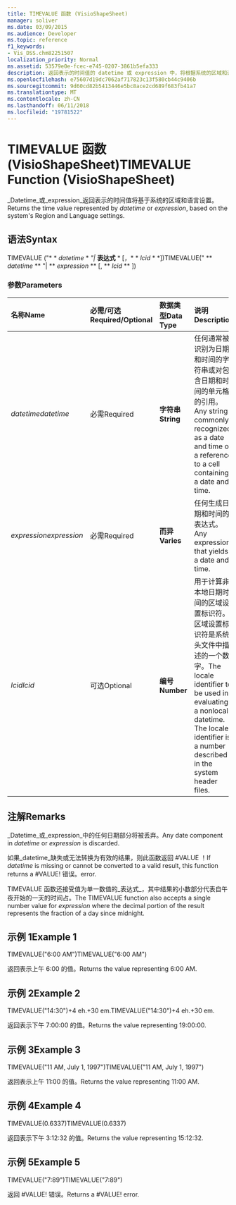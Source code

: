```yaml
---
title: TIMEVALUE 函数 (VisioShapeSheet)
manager: soliver
ms.date: 03/09/2015
ms.audience: Developer
ms.topic: reference
f1_keywords:
- Vis_DSS.chm82251507
localization_priority: Normal
ms.assetid: 53579e0e-fcec-e745-0207-3861b5efa333
description: 返回表示的时间值的 datetime 或 expression 中，将根据系统的区域和语言设置。
ms.openlocfilehash: e75607d19dc7062af717823c13f580cb44c9406b
ms.sourcegitcommit: 9d60cd82b5413446e5bc8ace2cd689f683fb41a7
ms.translationtype: MT
ms.contentlocale: zh-CN
ms.lasthandoff: 06/11/2018
ms.locfileid: "19781522"
---
```

# <a name="timevalue-function-visioshapesheet"></a><span data-ttu-id="fcbab-103">TIMEVALUE 函数 (VisioShapeSheet)</span><span class="sxs-lookup"><span data-stu-id="fcbab-103">TIMEVALUE Function (VisioShapeSheet)</span></span>

<span data-ttu-id="fcbab-104">_Datetime_或_expression_返回表示的时间值将基于系统的区域和语言设置。</span><span class="sxs-lookup"><span data-stu-id="fcbab-104">Returns the time value represented by  _datetime_ or  _expression_, based on the system's Region and Language settings.</span></span>
  
## <a name="syntax"></a><span data-ttu-id="fcbab-105">语法</span><span class="sxs-lookup"><span data-stu-id="fcbab-105">Syntax</span></span>

<span data-ttu-id="fcbab-106">TIMEVALUE ("* * *datetime* * *"|* **表达式** * [，* * *lcid* * *])</span><span class="sxs-lookup"><span data-stu-id="fcbab-106">TIMEVALUE(" ** *datetime* ** "| ** *expression* ** [, ** *lcid* ** ])</span></span> 
  
### <a name="parameters"></a><span data-ttu-id="fcbab-107">参数</span><span class="sxs-lookup"><span data-stu-id="fcbab-107">Parameters</span></span>

|<span data-ttu-id="fcbab-108">**名称**</span><span class="sxs-lookup"><span data-stu-id="fcbab-108">**Name**</span></span>|<span data-ttu-id="fcbab-109">**必需/可选**</span><span class="sxs-lookup"><span data-stu-id="fcbab-109">**Required/Optional**</span></span>|<span data-ttu-id="fcbab-110">**数据类型**</span><span class="sxs-lookup"><span data-stu-id="fcbab-110">**Data Type**</span></span>|<span data-ttu-id="fcbab-111">**说明**</span><span class="sxs-lookup"><span data-stu-id="fcbab-111">**Description**</span></span>|
|:-----|:-----|:-----|:-----|
| <span data-ttu-id="fcbab-112">_datetime_</span><span class="sxs-lookup"><span data-stu-id="fcbab-112">_datetime_</span></span> <br/> |<span data-ttu-id="fcbab-113">必需</span><span class="sxs-lookup"><span data-stu-id="fcbab-113">Required</span></span>  <br/> |<span data-ttu-id="fcbab-114">**字符串**</span><span class="sxs-lookup"><span data-stu-id="fcbab-114">**String**</span></span> <br/> | <span data-ttu-id="fcbab-115">任何通常被识别为日期和时间的字符串或对包含日期和时间的单元格的引用。</span><span class="sxs-lookup"><span data-stu-id="fcbab-115">Any string commonly recognized as a date and time or a reference to a cell containing a date and time.</span></span>  <br/> |
| <span data-ttu-id="fcbab-116">_expression_</span><span class="sxs-lookup"><span data-stu-id="fcbab-116">_expression_</span></span> <br/> |<span data-ttu-id="fcbab-117">必需</span><span class="sxs-lookup"><span data-stu-id="fcbab-117">Required</span></span>  <br/> |<span data-ttu-id="fcbab-118">**而异**</span><span class="sxs-lookup"><span data-stu-id="fcbab-118">**Varies**</span></span> <br/> | <span data-ttu-id="fcbab-119">任何生成日期和时间的表达式。</span><span class="sxs-lookup"><span data-stu-id="fcbab-119">Any expression that yields a date and time.</span></span>  <br/> |
| <span data-ttu-id="fcbab-120">_lcid_</span><span class="sxs-lookup"><span data-stu-id="fcbab-120">_lcid_</span></span> <br/> |<span data-ttu-id="fcbab-121">可选</span><span class="sxs-lookup"><span data-stu-id="fcbab-121">Optional</span></span>  <br/> |<span data-ttu-id="fcbab-122">**编号**</span><span class="sxs-lookup"><span data-stu-id="fcbab-122">**Number**</span></span> <br/> |<span data-ttu-id="fcbab-p101">用于计算非本地日期时间的区域设置标识符。区域设置标识符是系统头文件中描述的一个数字。</span><span class="sxs-lookup"><span data-stu-id="fcbab-p101">The locale identifier to be used in evaluating a nonlocal datetime. The locale identifier is a number described in the system header files.</span></span>  <br/> |
   
## <a name="remarks"></a><span data-ttu-id="fcbab-125">注解</span><span class="sxs-lookup"><span data-stu-id="fcbab-125">Remarks</span></span>

<span data-ttu-id="fcbab-126">_Datetime_或_expression_中的任何日期部分将被丢弃。</span><span class="sxs-lookup"><span data-stu-id="fcbab-126">Any date component in  _datetime_ or  _expression_ is discarded.</span></span> 
  
<span data-ttu-id="fcbab-127">如果_datetime_缺失或无法转换为有效的结果，则此函数返回 #VALUE ！</span><span class="sxs-lookup"><span data-stu-id="fcbab-127">If  _datetime_ is missing or cannot be converted to a valid result, this function returns a #VALUE!</span></span> <span data-ttu-id="fcbab-128">错误。</span><span class="sxs-lookup"><span data-stu-id="fcbab-128">error.</span></span> 
  
<span data-ttu-id="fcbab-129">TIMEVALUE 函数还接受值为单一数值的_表达式_，其中结果的小数部分代表自午夜开始的一天的时间占。</span><span class="sxs-lookup"><span data-stu-id="fcbab-129">The TIMEVALUE function also accepts a single number value for  _expression_ where the decimal portion of the result represents the fraction of a day since midnight.</span></span> 
  
## <a name="example-1"></a><span data-ttu-id="fcbab-130">示例 1</span><span class="sxs-lookup"><span data-stu-id="fcbab-130">Example 1</span></span>

<span data-ttu-id="fcbab-131">TIMEVALUE("6:00 AM")</span><span class="sxs-lookup"><span data-stu-id="fcbab-131">TIMEVALUE("6:00 AM")</span></span>
  
<span data-ttu-id="fcbab-132">返回表示上午 6:00 的值。</span><span class="sxs-lookup"><span data-stu-id="fcbab-132">Returns the value representing 6:00 AM.</span></span>
  
## <a name="example-2"></a><span data-ttu-id="fcbab-133">示例 2</span><span class="sxs-lookup"><span data-stu-id="fcbab-133">Example 2</span></span>

<span data-ttu-id="fcbab-134">TIMEVALUE("14:30")+4 eh.+30 em.</span><span class="sxs-lookup"><span data-stu-id="fcbab-134">TIMEVALUE("14:30")+4 eh.+30 em.</span></span>
  
<span data-ttu-id="fcbab-135">返回表示下午 7:00:00 的值。</span><span class="sxs-lookup"><span data-stu-id="fcbab-135">Returns the value representing 19:00:00.</span></span>
  
## <a name="example-3"></a><span data-ttu-id="fcbab-136">示例 3</span><span class="sxs-lookup"><span data-stu-id="fcbab-136">Example 3</span></span>

<span data-ttu-id="fcbab-137">TIMEVALUE("11 AM, July 1, 1997")</span><span class="sxs-lookup"><span data-stu-id="fcbab-137">TIMEVALUE("11 AM, July 1, 1997")</span></span>
  
<span data-ttu-id="fcbab-138">返回表示上午 11:00 的值。</span><span class="sxs-lookup"><span data-stu-id="fcbab-138">Returns the value representing 11:00 AM.</span></span>
  
## <a name="example-4"></a><span data-ttu-id="fcbab-139">示例 4</span><span class="sxs-lookup"><span data-stu-id="fcbab-139">Example 4</span></span>

<span data-ttu-id="fcbab-140">TIMEVALUE(0.6337)</span><span class="sxs-lookup"><span data-stu-id="fcbab-140">TIMEVALUE(0.6337)</span></span>
  
<span data-ttu-id="fcbab-141">返回表示下午 3:12:32 的值。</span><span class="sxs-lookup"><span data-stu-id="fcbab-141">Returns the value representing 15:12:32.</span></span>
  
## <a name="example-5"></a><span data-ttu-id="fcbab-142">示例 5</span><span class="sxs-lookup"><span data-stu-id="fcbab-142">Example 5</span></span>

<span data-ttu-id="fcbab-143">TIMEVALUE("7:89")</span><span class="sxs-lookup"><span data-stu-id="fcbab-143">TIMEVALUE("7:89")</span></span>
  
<span data-ttu-id="fcbab-p103">返回 #VALUE! 错误。</span><span class="sxs-lookup"><span data-stu-id="fcbab-p103">Returns a #VALUE! error.</span></span>
  

